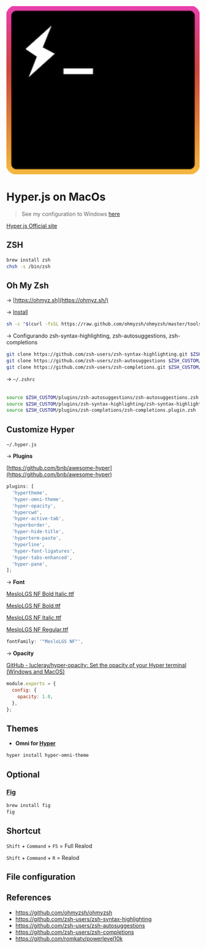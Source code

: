 ![Hyper.js](./hyper.js.png)

# Hyper.js on MacOs

> See my configuration to Windows [here](./windows/README.md)

[Hyper.js Official site](https://hyper.is)

## ZSH

```bash
brew install zsh
chsh -s /bin/zsh
```

## Oh My Zsh

→ [https://ohmyz.sh](https://ohmyz.sh/)

→ [Install](https://ohmyz.sh/#install)

```bash
sh -c "$(curl -fsSL https://raw.github.com/ohmyzsh/ohmyzsh/master/tools/install.sh)"
```

→ Configurando zsh-syntax-highlighting, zsh-autosuggestions, zsh-completions

```bash
git clone https://github.com/zsh-users/zsh-syntax-highlighting.git $ZSH_CUSTOM/plugins/zsh-syntax-highlighting
git clone https://github.com/zsh-users/zsh-autosuggestions $ZSH_CUSTOM/plugins/zsh-autosuggestions
git clone https://github.com/zsh-users/zsh-completions.git $ZSH_CUSTOM/plugins/zsh-completions
```

→ `~/.zshrc`

```bash

source $ZSH_CUSTOM/plugins/zsh-autosuggestions/zsh-autosuggestions.zsh
source $ZSH_CUSTOM/plugins/zsh-syntax-highlighting/zsh-syntax-highlighting.zsh
source $ZSH_CUSTOM/plugins/zsh-completions/zsh-completions.plugin.zsh
```

## Customize Hyper

`~/.hyper.js`

→ **Plugins**

[https://github.com/bnb/awesome-hyper](https://github.com/bnb/awesome-hyper)

```jsx
plugins: [
  'hypertheme',
  'hyper-omni-theme',
  'hyper-opacity',
  'hypercwd',
  'hyper-active-tab',
  'hyperborder',
  'hyper-hide-title',
  'hyperterm-paste',
  'hyperline',
  'hyper-font-ligatures',
  'hyper-tabs-enhanced',
  'hyper-pane',
];
```

→ **Font**

[MesloLGS NF Bold Italic.ttf](../fonts/MesloLGS_NF_Bold_Italic.ttf)

[MesloLGS NF Bold.ttf](../fonts/MesloLGS_NF_Bold.ttf)

[MesloLGS NF Italic.ttf](../fonts/MesloLGS_NF_Italic.ttf)

[MesloLGS NF Regular.ttf](../fonts/MesloLGS_NF_Regular.ttf)

```jsx
fontFamily: '"MesloLGS NF"',
```

→ **Opacity**

[GitHub - lucleray/hyper-opacity: Set the opacity of your Hyper terminal (Windows and MacOS)](https://github.com/lucleray/hyper-opacity)

```jsx
module.exports = {
  config: {
    opacity: 1.0,
  },
};
```

## Themes

- **Omni for [Hyper](https://www.npmjs.com/package/hyper-omni-theme)**

```bash
hyper install hyper-omni-theme
```

## Optional

### [Fig](https://fig.io/)

```bash
brew install fig
fig
```

## Shortcut

`Shift` + `Command` + `F5` = Full Realod

`Shift` + `Command` + `R` = Realod

## File configuration

[]()

## References

- https://github.com/ohmyzsh/ohmyzsh
- https://github.com/zsh-users/zsh-syntax-highlighting
- https://github.com/zsh-users/zsh-autosuggestions
- https://github.com/zsh-users/zsh-completions
- https://github.com/romkatv/powerlevel10k
